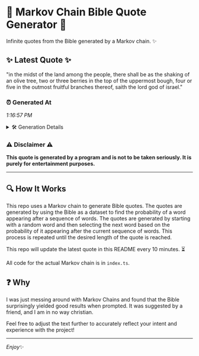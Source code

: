# 📖 Markov Chain Bible Quote Generator 📖

Infinite quotes from the Bible generated by a Markov chain. ✨

## ✨ Latest Quote ✨
"in the midst of the land among the people, there shall be as the shaking of an olive tree, two or three berries in the top of the uppermost bough, four or five in the outmost fruitful branches thereof, saith the lord god of israel."

### ⏰ Generated At
*1:16:57 PM*

<details>
    <summary>🛠️ Generation Details</summary>
    <p>
        <strong>🌱 Seed:</strong> in<br>
        <strong>🔄 Iterations:</strong> 44<br>
        <strong>📜 Context History:</strong><br>[ in ]: the<br>[ in, the ]: midst<br>[ in, the, midst ]: of<br>[ in, the, midst, of ]: the<br>[ in, the, midst, of, the ]: land<br>[ in, the, midst, of, the, land ]: among<br>[ the, midst, of, the, land, among ]: the<br>[ midst, of, the, land, among, the ]: people,<br>[ of, the, land, among, the, people, ]: there<br>[ the, land, among, the, people,, there ]: shall<br>[ land, among, the, people,, there, shall ]: be<br>[ among, the, people,, there, shall, be ]: as<br>[ the, people,, there, shall, be, as ]: the<br>[ people,, there, shall, be, as, the ]: shaking<br>[ there, shall, be, as, the, shaking ]: of<br>[ shall, be, as, the, shaking, of ]: an<br>[ be, as, the, shaking, of, an ]: olive<br>[ as, the, shaking, of, an, olive ]: tree,<br>[ the, shaking, of, an, olive, tree, ]: two<br>[ shaking, of, an, olive, tree,, two ]: or<br>[ of, an, olive, tree,, two, or ]: three<br>[ an, olive, tree,, two, or, three ]: berries<br>[ olive, tree,, two, or, three, berries ]: in<br>[ tree,, two, or, three, berries, in ]: the<br>[ two, or, three, berries, in, the ]: top<br>[ or, three, berries, in, the, top ]: of<br>[ three, berries, in, the, top, of ]: the<br>[ berries, in, the, top, of, the ]: uppermost<br>[ in, the, top, of, the, uppermost ]: bough,<br>[ the, top, of, the, uppermost, bough, ]: four<br>[ top, of, the, uppermost, bough,, four ]: or<br>[ of, the, uppermost, bough,, four, or ]: five<br>[ the, uppermost, bough,, four, or, five ]: in<br>[ uppermost, bough,, four, or, five, in ]: the<br>[ bough,, four, or, five, in, the ]: outmost<br>[ four, or, five, in, the, outmost ]: fruitful<br>[ or, five, in, the, outmost, fruitful ]: branches<br>[ five, in, the, outmost, fruitful, branches ]: thereof,<br>[ in, the, outmost, fruitful, branches, thereof, ]: saith<br>[ the, outmost, fruitful, branches, thereof,, saith ]: the<br>[ outmost, fruitful, branches, thereof,, saith, the ]: lord<br>[ fruitful, branches, thereof,, saith, the, lord ]: god<br>[ branches, thereof,, saith, the, lord, god ]: of<br>[ thereof,, saith, the, lord, god, of ]: israel.<br>
    </p>
</details>

### ⚠️ Disclaimer ⚠️
**This quote is generated by a program and is not to be taken seriously. It is purely for entertainment purposes.**

---

## 🔍 How It Works

This repo uses a Markov chain to generate Bible quotes. The quotes are generated by using the Bible as a dataset to find the probability of a word appearing after a sequence of words. The quotes are generated by starting with a random word and then selecting the next word based on the probability of it appearing after the current sequence of words. This process is repeated until the desired length of the quote is reached.

This repo will update the latest quote in this README every 10 minutes. ⏳

All code for the actual Markov chain is in `index.ts`.

## ❓ Why

I was just messing around with Markov Chains and found that the Bible surprisingly yielded good results when prompted. 
It was suggested by a friend, and I am in no way christian.

Feel free to adjust the text further to accurately reflect your intent and experience with the project!

---

*Enjoy*✨
